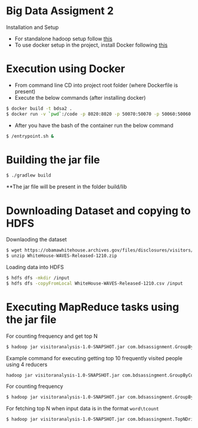 # Big Data Assigment 2

Installation and Setup
  - For standalone hadoop setup follow [this](https://hadoop.apache.org/docs/current/hadoop-project-dist/hadoop-common/SingleCluster.html)
  - To use docker setup in the project, install Docker following [this](https://docs.docker.com/install/)


# Execution using Docker
  - From command line CD into project root folder (where Dockerfile is present)
  - Execute the below commands (after installing docker)
 ```sh
 $ docker build -t bdsa2 .
 $ docker run -v `pwd`:/code -p 8020:8020 -p 50070:50070 -p 50060:50060 -p 50030:50030 -p 8088:8088 -p 8080:8080 -p 19888:19888 -it bdsa2 bash
 ```
  - After you have the bash of the container run the below command
 ```sh
 $ /entrypoint.sh &
 ```

 # Building the jar file
 ```sh
 $ ./gradlew build
 ```
 **The jar file will be present in the folder build/lib

 # Downloading Dataset and copying to HDFS
 Downlaoding the dataset
 ```sh
 $ wget https://obamawhitehouse.archives.gov/files/disclosures/visitors/WhiteHouse-WAVES-Released-1210.zip
 $ unzip WhiteHouse-WAVES-Released-1210.zip
 ```
 Loading data into HDFS
 ```sh
 $ hdfs dfs -mkdir /input
 $ hdfs dfs -copyFromLocal WhiteHouse-WAVES-Released-1210.csv /input
 ```

# Executing MapReduce tasks using the jar file
For counting frequency and get top N
```sh
$ hadoop jar visitoranalysis-1.0-SNAPSHOT.jar com.bdsassignment.GroupByCountAndLimit <input_file_path> <output_file_path> <column_indices_separated_by_comma> <top_n_value> <number_of_reducers>
```
Example command for executing getting top 10 frequently visited people using 4 reducers
```sh
hadoop jar visitoranalysis-1.0-SNAPSHOT.jar com.bdsassingment.GroupByCountAndLimit /input /top10visitors 0,1,2 10 4
```

For counting frequency
```sh
$ hadoop jar visitoranalysis-1.0-SNAPSHOT.jar com.bdsassingment.GroupByCount <input_file_path> <output_file_path> <column_indices_separated_by_comma>
```

For fetching top N when input data is in the format ```word\tcount```
```sh
$ hadoop jar visitoranalysis-1.0-SNAPSHOT.jar com.bdsassingment.TopNDriver <input_file_path> <output_file_path> <top_n>
```
 